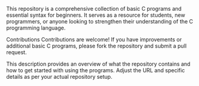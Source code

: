 This repository is a comprehensive collection of basic C programs and essential syntax for beginners. It serves as a resource for students, new programmers, or anyone looking to strengthen their understanding of the C programming language.


Contributions
Contributions are welcome! If you have improvements or additional basic C programs, please fork the repository and submit a pull request.


This description provides an overview of what the repository contains and how to get started with using the programs. Adjust the URL and specific details as per your actual repository setup.

